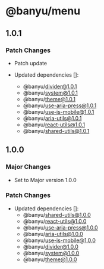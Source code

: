 # @banyu/menu

## 1.0.1

### Patch Changes

- Patch update

- Updated dependencies []:
  - @banyu/divider@1.0.1
  - @banyu/system@1.0.1
  - @banyu/theme@1.0.1
  - @banyu/use-aria-press@1.0.1
  - @banyu/use-is-mobile@1.0.1
  - @banyu/aria-utils@1.0.1
  - @banyu/react-utils@1.0.1
  - @banyu/shared-utils@1.0.1

## 1.0.0

### Major Changes

- Set to Major version 1.0.0

### Patch Changes

- Updated dependencies []:
  - @banyu/shared-utils@1.0.0
  - @banyu/react-utils@1.0.0
  - @banyu/use-aria-press@1.0.0
  - @banyu/aria-utils@1.0.0
  - @banyu/use-is-mobile@1.0.0
  - @banyu/divider@1.0.0
  - @banyu/system@1.0.0
  - @banyu/theme@1.0.0
